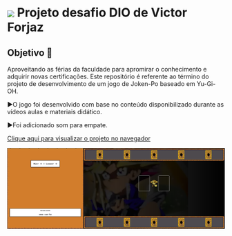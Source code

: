 <h1>
    <a href="https://www.linkedin.com/in/victor-forjaz-2745121bb/">
     <img align="center" width="40px" src="https://vcforjaz.github.io/Meus-Projetos/favicon.ico"></a>
    <span> Projeto desafio DIO de Victor Forjaz</span>
</h1>

## Objetivo 🎯
Aproveitando as férias da faculdade para apromirar o conhecimento e adquirir novas certificações.
Este repositório é referente ao término do projeto de desenvolvimento de um jogo de Joken-Po baseado em Yu-Gi-OH.

►O jogo foi desenvolvido com base no conteúdo disponibilizado durante as vídeos aulas e materiais didático.

►Foi adicionado som para empate.

<a href="https://vcforjaz.github.io/Meus-Projetos/yugioh.html">Clique aqui para visualizar o projeto no navegador</a>

![image](https://github.com/Vcforjaz/Meus-Projetos/blob/main/yugioh.png?raw=true)
